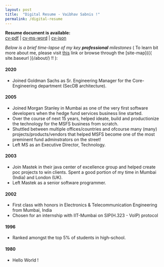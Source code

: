 ```yaml
---
layout: post
title:  "Digital Resume - Vaibhav Sabnis !"
permalink: /digital-resume
---
```

**Resume document is available:**  
[cv-pdf]({{site.baseurl}}/assets/resume/vs/Vaibhav-Sabnis.pdf "Open Vaibhav's resume in pdf format") | [cv-ms-word]({{site.baseurl}}/assets/resume/vs/Vaibhav-Sabnis.docx "Open Vaibhav's resume in MS-Word format") | [cv-json]({{site.baseurl}}/under-construction/ "Open Vaibhav's resume in JSON")


_Below is a brief time-lapse of my key **professional** milestones_ ( To learn bit more about me, please visit [this]({{site.baseurl}}/digital-intro "Vaibhav's Introduction") link or browse through the [site-map]({{ site.baseurl }}/about/) !! ): 

#### 2020 
* Joined Goldman Sachs as Sr. Engineering Manager for the Core-Engineering department (SecDB architecture). 

#### 2005 
* Joined Morgan Stanley in Mumbai as one of the very first software developers when the hedge fund services business line started.  
* Over the course of next 15 years, helped ideate, build and productionize the technology for the MSFS business from scratch.  
* Shuttled between multiple offices/countries and ofcourse many (many) projects/products/vendors that helped MSFS become one of the most preminent fund adminstrators on the street! 
* Left MS as an Executive Director, Technology.

#### 2003
* Join Mastek in their java center of excellence group and helped create poc projects to win clients. Spent a good portion of my time in Mumbai (India) and London (UK). 
* Left Mastek as a senior software programmer. 

#### 2002
* First class with honors in Electronics & Telecommunication Engineering from Mumbai, India
* Chosen for an internship with IIT-Mumbai on SIP(H.323 - VoIP) protocol

#### 1996
* Ranked amongst the top 5% of students in high-school.  

#### 1980 
* Hello World ! 
